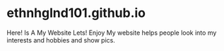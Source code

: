 # ethnhglnd101.github.io
Here! Is A My Website
Lets! Enjoy
My website helps people look into my interests and hobbies and show pics. 
